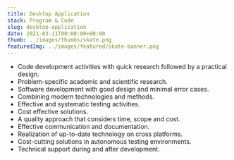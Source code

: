 ```yaml
---
title: Desktop Application
stack: Program & Code
slug: desktop-application
date: 2021-03-11T00:00:00+00:00
thumb: ../images/thumbs/skate.png
featuredImg: ../images/featured/skate-banner.png
---
```


*   Code development activities with quick research followed by a practical design.
*   Problem-specific academic and scientific research.
*   Software development with good design and minimal error cases.
*   Combining modern technologies and methods.
*   Effective and systematic testing activities.
*   Cost effective solutions.
*   A quality approach that considers time, scope and cost.
*   Effective communication and documentation.
*   Realization of up-to-date technology on cross platforms.
*   Cost-cutting solutions in autonomous testing environments.
*   Technical support during and after development.
